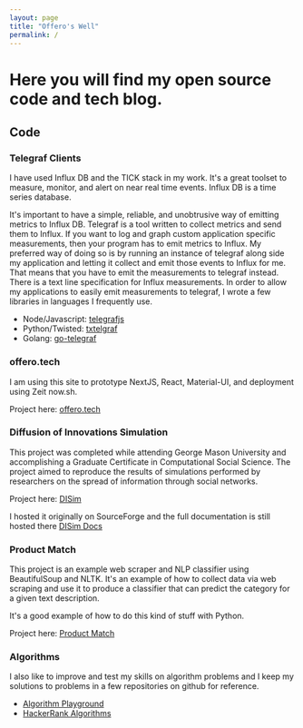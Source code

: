 ```yaml
---
layout: page
title: "Offero's Well"
permalink: /
---
```


# Here you will find my open source code and tech blog.

## Code

### Telegraf Clients

I have used Influx DB and the TICK stack in my work. It's a great
toolset to measure, monitor, and alert on near real time events.
Influx DB is a time series database.

It's important to have a simple, reliable, and unobtrusive way of
emitting metrics to Influx DB. Telegraf is a tool written to collect
metrics and send them to Influx. If you want to log and graph custom
application specific measurements, then your program has to emit
metrics to Influx. My preferred way of doing so is by running an
instance of telegraf along side my application and letting it collect
and emit those events to Influx for me. That means that you have to
emit the measurements to telegraf instead. There is a text line
specification for Influx measurements. In order to allow my applications
to easily emit measurements to telegraf, I wrote a few libraries in
languages I frequently use.

- Node/Javascript: [telegrafjs](https://github.com/offero/telegrafjs)
- Python/Twisted: [txtelgraf](https://github.com/offero/txtelegraf)
- Golang: [go-telegraf](https://github.com/offero/go-telegraf)

### offero.tech

I am using this site to prototype NextJS, React, Material-UI, and deployment
using Zeit now.sh.

Project here: [offero.tech](https://github.com/offero/offero.tech)

### Diffusion of Innovations Simulation

This project was completed while attending George Mason University
and accomplishing a Graduate Certificate in Computational
Social Science. The project aimed to reproduce the results of
simulations performed by researchers on the spread of information
through social networks.

Project here: [DISim](https://github.com/offero/diffusionsi://github.com/offero/diffusionsim)

I hosted it originally on SourceForge and the full documentation is still
hosted there [DISim Docs](http://diffusionsim.sourceforge.net/doc/)

### Product Match

This project is an example web scraper and NLP classifier using BeautifulSoup and NLTK.
It's an example of how to collect data via web scraping and use it to produce a classifier
that can predict the category for a given text description.

It's a good example of how to do this kind of stuff with Python.

Project here: [Product Match](https://github.com/offero/productmatch)

### Algorithms

I also like to improve and test my skills on algorithm problems and I keep my
solutions to problems in a few repositories on github for reference.

- [Algorithm Playground](https://github.com/offero/algs)
- [HackerRank Algorithms](https://github.com/offero/hackerrank)
